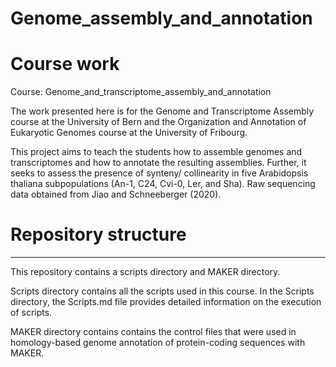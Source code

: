 # Genome_assembly_and_annotation
# Course work
Course: Genome_and_transcriptome_assembly_and_annotation



The work presented here is for the Genome and Transcriptome Assembly course at the University of Bern and the Organization and Annotation of Eukaryotic Genomes course at the University of Fribourg.

This project aims to teach the students how to assemble genomes and transcriptomes and how to annotate the resulting assemblies. Further, it seeks to assess the presence of synteny/ collinearity in five Arabidopsis thaliana subpopulations (An-1, C24, Cvi-0, Ler, and Sha). Raw sequencing data obtained from Jiao and Schneeberger (2020). 

# Repository structure
-----------------------------------------------------------------------------------------------------------------------------------------------------------------------
This repository contains a scripts directory and MAKER directory.

Scripts directory contains all the scripts used in this course. In the Scripts directory, the Scripts.md file provides detailed information on the execution of scripts.

MAKER directory contains contains the control files that were used in homology-based genome annotation of protein-coding sequences with MAKER.

